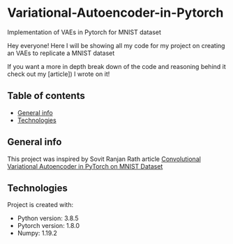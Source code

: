 # Variational-Autoencoder-in-Pytorch
Implementation of VAEs in Pytorch for MNIST dataset


Hey everyone!
Here I will be showing all my code for my project on creating an VAEs to replicate a MNIST dataset





If you want a more in depth break down of the code and reasoning behind it check out my [article]) I wrote on it!

## Table of contents
* [General info](#general-info)
* [Technologies](#technologies)



## General info
This project was inspired by Sovit Ranjan Rath article [Convolutional Variational Autoencoder in PyTorch on MNIST Dataset](https://debuggercafe.com/convolutional-variational-autoencoder-in-pytorch-on-mnist-dataset/)
	
	
	
## Technologies
Project is created with:
* Python version: 3.8.5
* Pytorch version: 1.8.0
* Numpy: 1.19.2


